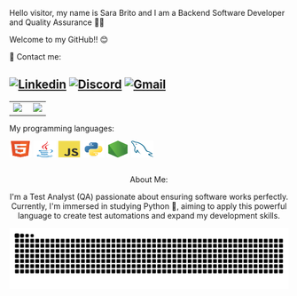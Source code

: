Hello visitor, my name is Sara Brito and I am a Backend Software Developer and Quality Assurance 🙋‍♀️

Welcome to my GitHub!! 😊

📲 Contact me:

[![Linkedin](https://img.shields.io/badge/LinkedIn-0077B5?style=for-the-badge&logo=linkedin&logoColor=white)](https://www.linkedin.com/in/sara-brito-0b4296195/)
[![Discord](https://img.shields.io/badge/Discord-7289DA?style=for-the-badge&logo=discord&logoColor=white)](https://discord.com/channels/@Saah.Brito#7719)
[![Gmail](https://img.shields.io/badge/Gmail-D14836?style=for-the-badge&logo=gmail&logoColor=white)](mailto:sara.iabrito@gmail.com)
---
<div align="center">
  <table border="0" cellspacing="0" cellpadding="0">
    <tr>
      <td style="padding-right: 10px;">
        <a href="https://github.com/SaraBrito-developer">
          <img height="190cm" src="https://github-readme-stats.vercel.app/api?username=SaraBrito-developer&show_icons=true&theme=dracula&include_all_commits=true&count_private=true"/>
        </a>
      </td>
      <td style="padding-left: 10px;">
        <a href="https://github.com/SaraBrito-developer">
          <img height="190cm" src="https://github-readme-stats.vercel.app/api/top-langs/?username=SaraBrito-developer&langs_count=16&theme=dracula"/> 
        </a>
      </td>
    </tr>
  </table>
</div>

  <p>My programming languages:</p>
  <a href="https://github.com/SilasPires"><img align="center" alt="HTML5-logo" height="30" width="40" src="https://github.com/devicons/devicon/blob/master/icons/html5/html5-original.svg"></a>
  <a href="https://github.com/SilasPires"><img align="center" alt="JAVA-logo" height="30" width="40" src="https://github.com/devicons/devicon/blob/master/icons/java/java-original.svg"></a> 
  <a href="https://github.com/SilasPires"><img align="center" alt="JAVASCRIPT-logo" height="30" width="40" src="https://github.com/devicons/devicon/blob/master/icons/javascript/javascript-original.svg"></a> 
  <a href="https://github.com/SilasPires"><img align="center" alt="PYTON-logo" height="30" width="40" src="https://github.com/devicons/devicon/blob/master/icons/python/python-original.svg"></a> 
  <a href="https://github.com/SilasPires"><img align="center" alt="NODEJS-logo" height="30" width="40" src="https://github.com/devicons/devicon/blob/master/icons/nodejs/nodejs-original.svg"></a>   
  <a href="https://github.com/SilasPires"><img align="center" alt="MYSQL-logo" height="30" width="40" src="https://github.com/devicons/devicon/blob/master/icons/mysql/mysql-original.svg"></a>   
</div>

<div align=center style="display: inline_block"><br>
  <p>About Me:</p>

I'm a Test Analyst (QA) passionate about ensuring software works perfectly. Currently, I'm immersed in studying Python 🐍, aiming to apply this powerful language to create test automations and expand my development skills.

<img src="https://raw.githubusercontent.com/SaraBrito-developer/SaraBrito-developer/output/snake.svg" alt="Snake animation" />

